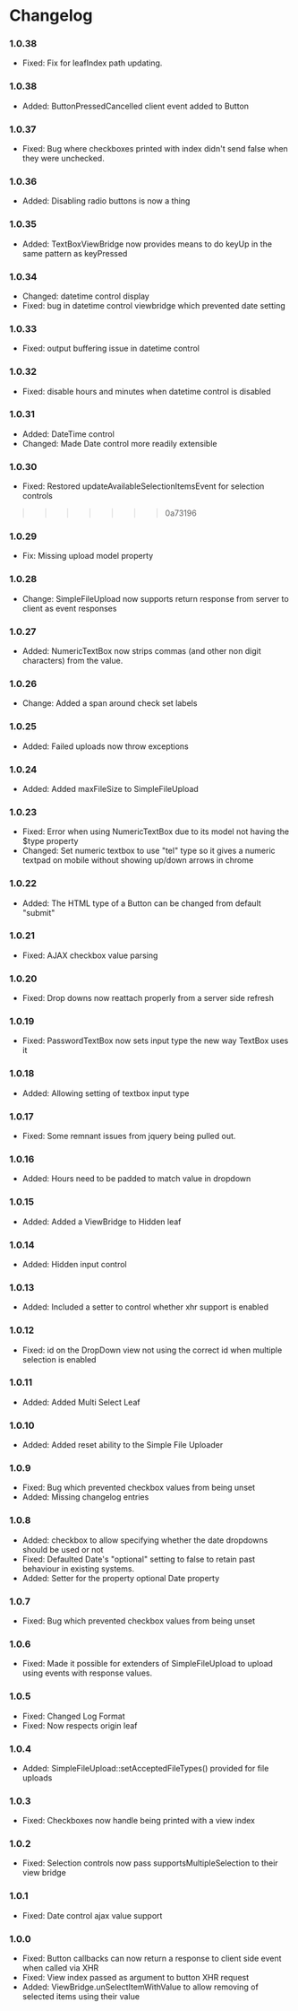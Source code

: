 # Changelog

### 1.0.38

* Fixed:    Fix for leafIndex path updating.

### 1.0.38

* Added:    ButtonPressedCancelled client event added to Button

### 1.0.37

* Fixed:    Bug where checkboxes printed with index didn't send false when they were unchecked.  

### 1.0.36

* Added:    Disabling radio buttons is now a thing

### 1.0.35

* Added:    TextBoxViewBridge now provides means to do keyUp in the same pattern as keyPressed

### 1.0.34

* Changed:  datetime control display
* Fixed:    bug in datetime control viewbridge which prevented date setting

### 1.0.33

* Fixed:    output buffering issue in datetime control

### 1.0.32

* Fixed:    disable hours and minutes when datetime control is disabled

### 1.0.31

* Added:    DateTime control
* Changed:  Made Date control more readily extensible

### 1.0.30

* Fixed:    Restored updateAvailableSelectionItemsEvent for selection controls
>>>>>>> 0a73196

### 1.0.29

* Fix:	    Missing upload model property

### 1.0.28

* Change:   SimpleFileUpload now supports return response from server to client as event responses

### 1.0.27

* Added:    NumericTextBox now strips commas (and other non digit characters) from the value.

### 1.0.26

* Change:   Added a span around check set labels

### 1.0.25

* Added:    Failed uploads now throw exceptions

### 1.0.24

* Added:    Added maxFileSize to SimpleFileUpload

### 1.0.23

* Fixed:    Error when using NumericTextBox due to its model not having the $type property
* Changed:  Set numeric textbox to use "tel" type so it gives a numeric textpad on mobile without showing up/down arrows in chrome

### 1.0.22

* Added:    The HTML type of a Button can be changed from default "submit"

### 1.0.21

* Fixed:    AJAX checkbox value parsing

### 1.0.20

* Fixed:    Drop downs now reattach properly from a server side refresh

### 1.0.19

* Fixed:    PasswordTextBox now sets input type the new way TextBox uses it

### 1.0.18

* Added:    Allowing setting of textbox input type

### 1.0.17

* Fixed:    Some remnant issues from jquery being pulled out.

### 1.0.16

* Added:    Hours need to be padded to match value in dropdown

### 1.0.15

* Added:    Added a ViewBridge to Hidden leaf

### 1.0.14

* Added:    Hidden input control

### 1.0.13

* Added:    Included a setter to control whether xhr support is enabled

### 1.0.12

* Fixed:    id on the DropDown view not using the correct id when multiple
            selection is enabled

### 1.0.11

* Added:    Added Multi Select Leaf

### 1.0.10

* Added:    Added reset ability to the Simple File Uploader

### 1.0.9

* Fixed:    Bug which prevented checkbox values from being unset
* Added:    Missing changelog entries

### 1.0.8

* Added:    checkbox to allow specifying whether the date dropdowns should be used or not
* Fixed:    Defaulted Date's "optional" setting to false to retain past behaviour in existing systems.
* Added:    Setter for the property optional Date property

### 1.0.7

* Fixed:    Bug which prevented checkbox values from being unset

### 1.0.6

* Fixed:	Made it possible for extenders of SimpleFileUpload to upload using events with response values.

### 1.0.5

* Fixed:	Changed Log Format
* Fixed: 	Now respects origin leaf

### 1.0.4

* Added:	    SimpleFileUpload::setAcceptedFileTypes() provided for file uploads

### 1.0.3

* Fixed:      Checkboxes now handle being printed with a view index

### 1.0.2

* Fixed:	    Selection controls now pass supportsMultipleSelection to their view bridge 

### 1.0.1

* Fixed:      Date control ajax value support

### 1.0.0

* Fixed:      Button callbacks can now return a response to client side event when called via XHR
* Fixed:      View index passed as argument to button XHR request
* Added:      ViewBridge.unSelectItemWithValue to allow removing of selected items using their value
